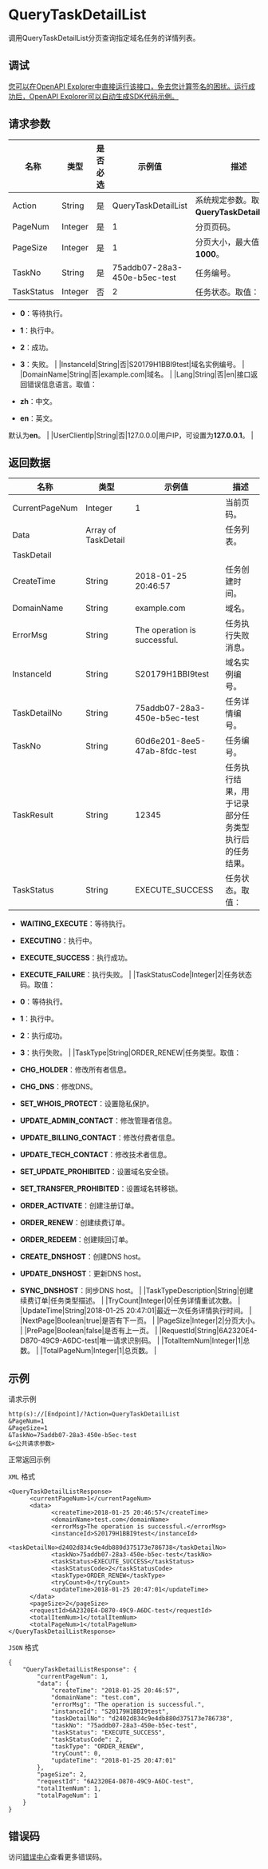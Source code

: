 # QueryTaskDetailList

调用QueryTaskDetailList分页查询指定域名任务的详情列表。

## 调试

[您可以在OpenAPI Explorer中直接运行该接口，免去您计算签名的困扰。运行成功后，OpenAPI Explorer可以自动生成SDK代码示例。](https://api.aliyun.com/#product=Domain&api=QueryTaskDetailList&type=RPC&version=2018-01-29)

## 请求参数

|名称|类型|是否必选|示例值|描述|
|--|--|----|---|--|
|Action|String|是|QueryTaskDetailList|系统规定参数。取值：**QueryTaskDetailList**。 |
|PageNum|Integer|是|1|分页页码。 |
|PageSize|Integer|是|1|分页大小，最大值为**1000**。 |
|TaskNo|String|是|75addb07-28a3-450e-b5ec-test|任务编号。 |
|TaskStatus|Integer|否|2|任务状态。取值：

 -   **0**：等待执行。
-   **1**：执行中。
-   **2**：成功。
-   **3**：失败。 |
|InstanceId|String|否|S20179H1BBI9test|域名实例编号。 |
|DomainName|String|否|example.com|域名。 |
|Lang|String|否|en|接口返回错误信息语言。取值：

 -   **zh**：中文。
-   **en**：英文。

 默认为**en**。 |
|UserClientIp|String|否|127.0.0.0|用户IP，可设置为**127.0.0.1**。 |

## 返回数据

|名称|类型|示例值|描述|
|--|--|---|--|
|CurrentPageNum|Integer|1|当前页码。 |
|Data|Array of TaskDetail| |任务列表。 |
|TaskDetail| | | |
|CreateTime|String|2018-01-25 20:46:57|任务创建时间。 |
|DomainName|String|example.com|域名。 |
|ErrorMsg|String|The operation is successful.|任务执行失败消息。 |
|InstanceId|String|S20179H1BBI9test|域名实例编号。 |
|TaskDetailNo|String|75addb07-28a3-450e-b5ec-test|任务详情编号。 |
|TaskNo|String|60d6e201-8ee5-47ab-8fdc-test|任务编号。 |
|TaskResult|String|12345|任务执行结果，用于记录部分任务类型执行后的任务结果。 |
|TaskStatus|String|EXECUTE\_SUCCESS|任务状态。取值：

 -   **WAITING\_EXECUTE**：等待执行。
-   **EXECUTING**：执行中。
-   **EXECUTE\_SUCCESS**：执行成功。
-   **EXECUTE\_FAILURE**：执行失败。 |
|TaskStatusCode|Integer|2|任务状态码。取值：

 -   **0**：等待执行。
-   **1**：执行中。
-   **2**：执行成功。
-   **3**：执行失败。 |
|TaskType|String|ORDER\_RENEW|任务类型。取值：

 -   **CHG\_HOLDER**：修改所有者信息。
-   **CHG\_DNS**：修改DNS。
-   **SET\_WHOIS\_PROTECT**：设置隐私保护。
-   **UPDATE\_ADMIN\_CONTACT**：修改管理者信息。
-   **UPDATE\_BILLING\_CONTACT**：修改付费者信息。
-   **UPDATE\_TECH\_CONTACT**：修改技术者信息。
-   **SET\_UPDATE\_PROHIBITED**：设置域名安全锁。
-   **SET\_TRANSFER\_PROHIBITED**：设置域名转移锁。
-   **ORDER\_ACTIVATE**：创建注册订单。
-   **ORDER\_RENEW**：创建续费订单。
-   **ORDER\_REDEEM**：创建赎回订单。
-   **CREATE\_DNSHOST**：创建DNS host。
-   **UPDATE\_DNSHOST**：更新DNS host。
-   **SYNC\_DNSHOST**：同步DNS host。 |
|TaskTypeDescription|String|创建续费订单|任务类型描述。 |
|TryCount|Integer|0|任务详情重试次数。 |
|UpdateTime|String|2018-01-25 20:47:01|最近一次任务详情执行时间。 |
|NextPage|Boolean|true|是否有下一页。 |
|PageSize|Integer|2|分页大小。 |
|PrePage|Boolean|false|是否有上一页。 |
|RequestId|String|6A2320E4-D870-49C9-A6DC-test|唯一请求识别码。 |
|TotalItemNum|Integer|1|总数。 |
|TotalPageNum|Integer|1|总页数。 |

## 示例

请求示例

```
http(s)://[Endpoint]/?Action=QueryTaskDetailList
&PageNum=1
&PageSize=1
&TaskNo=75addb07-28a3-450e-b5ec-test
&<公共请求参数>
```

正常返回示例

`XML` 格式

```
<QueryTaskDetailListResponse>
      <currentPageNum>1</currentPageNum>
      <data>
            <createTime>2018-01-25 20:46:57</createTime>
            <domainName>test.com</domainName>
            <errorMsg>The operation is successful.</errorMsg>
            <instanceId>S20179H1BBI9test</instanceId>
            <taskDetailNo>d2402d834c9e4db880d375173e786738</taskDetailNo>
            <taskNo>75addb07-28a3-450e-b5ec-test</taskNo>
            <taskStatus>EXECUTE_SUCCESS</taskStatus>
            <taskStatusCode>2</taskStatusCode>
            <taskType>ORDER_RENEW</taskType>
            <tryCount>0</tryCount>
            <updateTime>2018-01-25 20:47:01</updateTime>
      </data>
      <pageSize>2</pageSize>
      <requestId>6A2320E4-D870-49C9-A6DC-test</requestId>
      <totalItemNum>1</totalItemNum>
      <totalPageNum>1</totalPageNum>
</QueryTaskDetailListResponse>
```

`JSON` 格式

```
{
    "QueryTaskDetailListResponse": {
        "currentPageNum": 1,
        "data": {
            "createTime": "2018-01-25 20:46:57",
            "domainName": "test.com",
            "errorMsg": "The operation is successful.",
            "instanceId": "S20179H1BBI9test",
            "taskDetailNo": "d2402d834c9e4db880d375173e786738",
            "taskNo": "75addb07-28a3-450e-b5ec-test",
            "taskStatus": "EXECUTE_SUCCESS",
            "taskStatusCode": 2,
            "taskType": "ORDER_RENEW",
            "tryCount": 0,
            "updateTime": "2018-01-25 20:47:01"
        },
        "pageSize": 2,
        "requestId": "6A2320E4-D870-49C9-A6DC-test",
        "totalItemNum": 1,
        "totalPageNum": 1
    }
}
```

## 错误码

访问[错误中心](https://error-center.aliyun.com/status/product/Domain)查看更多错误码。

